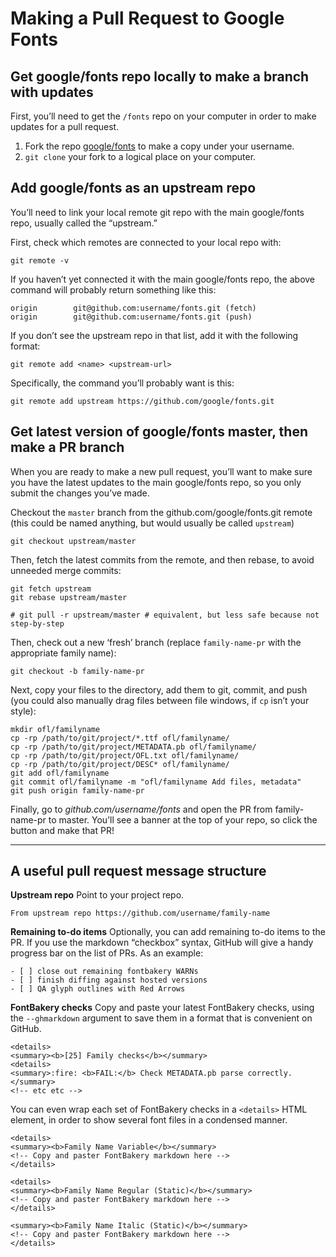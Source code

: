 # Making a Pull Request to Google Fonts

## Get google/fonts repo locally to make a branch with updates

First, you’ll need to get the `/fonts` repo on your computer in order to make updates for a pull request.


1. Fork the repo [google/fonts](https://github.com/google/fonts) to make a copy under your username.
2. `git clone` your fork to a logical place on your computer.

## Add google/fonts as an upstream repo

You’ll need to link your local remote git repo with the main google/fonts repo, usually called the “upstream.” 

First, check which remotes are connected to your local repo with:

```
git remote -v
```

If you haven’t yet connected it with the main google/fonts repo, the above command will probably return something like this:

```
origin        git@github.com:username/fonts.git (fetch)
origin        git@github.com:username/fonts.git (push)
```

If you don’t see the upstream repo in that list, add it with the following format:

```
git remote add <name> <upstream-url>
```

Specifically, the command you’ll probably want is this:

```
git remote add upstream https://github.com/google/fonts.git
```


## Get latest version of google/fonts master, then make a PR branch

When you are ready to make a new pull request, you’ll want to make sure you have the latest updates to the main google/fonts repo, so you only submit the changes you’ve made.

Checkout the `master`  branch from the github.com/google/fonts.git remote (this could be named anything, but would usually be called `upstream`)

```
git checkout upstream/master
```

Then, fetch the latest commits from the remote, and then rebase, to avoid unneeded merge commits: 

```
git fetch upstream
git rebase upstream/master

# git pull -r upstream/master # equivalent, but less safe because not step-by-step
```

Then, check out a new ‘fresh’ branch (replace `family-name-pr` with the appropriate family name):

```
git checkout -b family-name-pr
```

Next, copy your files to the directory, add them to git, commit, and push (you could also manually drag files between file windows, if `cp` isn’t your style):

```
mkdir ofl/familyname
cp -rp /path/to/git/project/*.ttf ofl/familyname/
cp -rp /path/to/git/project/METADATA.pb ofl/familyname/
cp -rp /path/to/git/project/OFL.txt ofl/familyname/
cp -rp /path/to/git/project/DESC* ofl/familyname/
git add ofl/familyname
git commit ofl/familyname -m "ofl/familyname Add files, metadata"
git push origin family-name-pr
```

Finally, go to *github.com/username/fonts* and open the PR from family-name-pr to master. You’ll see a banner at the top of your repo, so click the button and make that PR!


---


## A useful pull request message structure

**Upstream repo**
Point to your project repo.

```
From upstream repo https://github.com/username/family-name
```

**Remaining to-do items**
Optionally, you can add remaining to-do items to the PR. If you use the markdown “checkbox” syntax, GitHub will give a handy progress bar on the list of PRs. As an example:

```
- [ ] close out remaining fontbakery WARNs
- [ ] finish diffing against hosted versions
- [ ] QA glyph outlines with Red Arrows
```

**FontBakery checks**
Copy and paste your latest FontBakery checks, using the `--ghmarkdown` argument to save them in a format that is convenient on GitHub.

```
<details>
<summary><b>[25] Family checks</b></summary>
<details>
<summary>:fire: <b>FAIL:</b> Check METADATA.pb parse correctly. </summary>
<!-- etc etc -->
```

You can even wrap each set of FontBakery checks in a `<details>` HTML element, in order to show several font files in a condensed manner.

```
<details>
<summary><b>Family Name Variable</b></summary>
<!-- Copy and paster FontBakery markdown here -->
</details>

<details>
<summary><b>Family Name Regular (Static)</b></summary>
<!-- Copy and paster FontBakery markdown here -->
</details>

<summary><b>Family Name Italic (Static)</b></summary>
<!-- Copy and paster FontBakery markdown here -->
</details>
```

